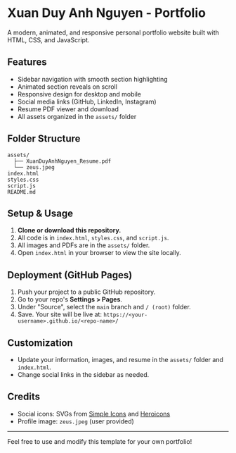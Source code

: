 # Xuan Duy Anh Nguyen - Portfolio

A modern, animated, and responsive personal portfolio website built with HTML, CSS, and JavaScript.

## Features
- Sidebar navigation with smooth section highlighting
- Animated section reveals on scroll
- Responsive design for desktop and mobile
- Social media links (GitHub, LinkedIn, Instagram)
- Resume PDF viewer and download
- All assets organized in the `assets/` folder

## Folder Structure
```
assets/
  ├── XuanDuyAnhNguyen_Resume.pdf
  └── zeus.jpeg
index.html
styles.css
script.js
README.md
```

## Setup & Usage
1. **Clone or download this repository.**
2. All code is in `index.html`, `styles.css`, and `script.js`.
3. All images and PDFs are in the `assets/` folder.
4. Open `index.html` in your browser to view the site locally.

## Deployment (GitHub Pages)
1. Push your project to a public GitHub repository.
2. Go to your repo's **Settings > Pages**.
3. Under "Source", select the `main` branch and `/ (root)` folder.
4. Save. Your site will be live at:
   `https://<your-username>.github.io/<repo-name>/`

## Customization
- Update your information, images, and resume in the `assets/` folder and `index.html`.
- Change social links in the sidebar as needed.

## Credits
- Social icons: SVGs from [Simple Icons](https://simpleicons.org/) and [Heroicons](https://heroicons.com/)
- Profile image: `zeus.jpeg` (user provided)

---

Feel free to use and modify this template for your own portfolio!
